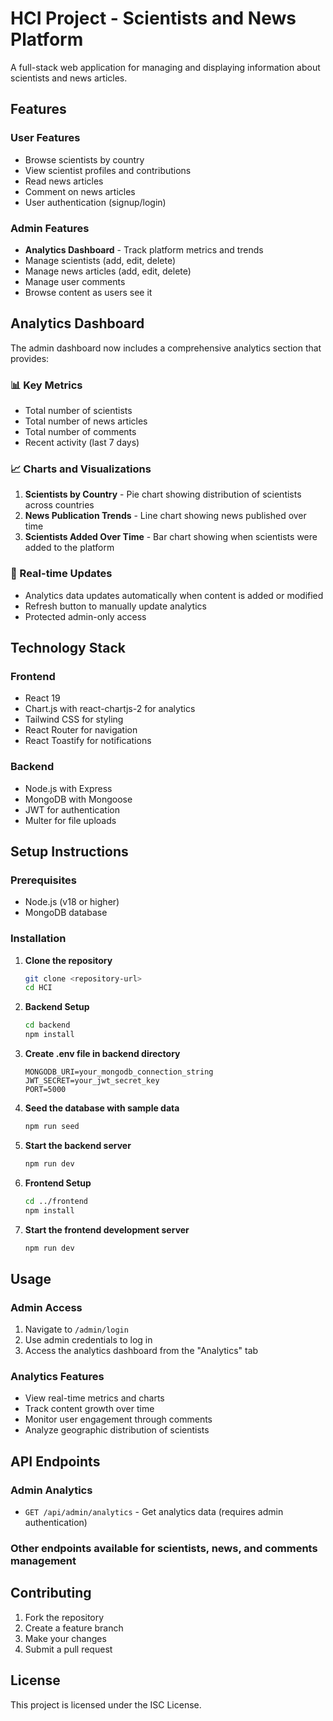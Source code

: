 # HCI Project - Scientists and News Platform

A full-stack web application for managing and displaying information about scientists and news articles.

## Features

### User Features
- Browse scientists by country
- View scientist profiles and contributions
- Read news articles
- Comment on news articles
- User authentication (signup/login)

### Admin Features
- **Analytics Dashboard** - Track platform metrics and trends
- Manage scientists (add, edit, delete)
- Manage news articles (add, edit, delete)
- Manage user comments
- Browse content as users see it

## Analytics Dashboard

The admin dashboard now includes a comprehensive analytics section that provides:

### 📊 Key Metrics
- Total number of scientists
- Total number of news articles
- Total number of comments
- Recent activity (last 7 days)

### 📈 Charts and Visualizations
1. **Scientists by Country** - Pie chart showing distribution of scientists across countries
2. **News Publication Trends** - Line chart showing news published over time
3. **Scientists Added Over Time** - Bar chart showing when scientists were added to the platform

### 🔄 Real-time Updates
- Analytics data updates automatically when content is added or modified
- Refresh button to manually update analytics
- Protected admin-only access

## Technology Stack

### Frontend
- React 19
- Chart.js with react-chartjs-2 for analytics
- Tailwind CSS for styling
- React Router for navigation
- React Toastify for notifications

### Backend
- Node.js with Express
- MongoDB with Mongoose
- JWT for authentication
- Multer for file uploads

## Setup Instructions

### Prerequisites
- Node.js (v18 or higher)
- MongoDB database

### Installation

1. **Clone the repository**
   ```bash
   git clone <repository-url>
   cd HCI
   ```

2. **Backend Setup**
   ```bash
   cd backend
   npm install
   ```

3. **Create .env file in backend directory**
   ```env
   MONGODB_URI=your_mongodb_connection_string
   JWT_SECRET=your_jwt_secret_key
   PORT=5000
   ```

4. **Seed the database with sample data**
   ```bash
   npm run seed
   ```

5. **Start the backend server**
   ```bash
   npm run dev
   ```

6. **Frontend Setup**
   ```bash
   cd ../frontend
   npm install
   ```

7. **Start the frontend development server**
   ```bash
   npm run dev
   ```

## Usage

### Admin Access
1. Navigate to `/admin/login`
2. Use admin credentials to log in
3. Access the analytics dashboard from the "Analytics" tab

### Analytics Features
- View real-time metrics and charts
- Track content growth over time
- Monitor user engagement through comments
- Analyze geographic distribution of scientists

## API Endpoints

### Admin Analytics
- `GET /api/admin/analytics` - Get analytics data (requires admin authentication)

### Other endpoints available for scientists, news, and comments management

## Contributing

1. Fork the repository
2. Create a feature branch
3. Make your changes
4. Submit a pull request

## License

This project is licensed under the ISC License.
